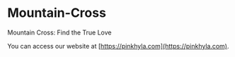 # Mountain-Cross
Mountain Cross: Find the True Love

You can access our website at [https://pinkhyla.com](https://pinkhyla.com).